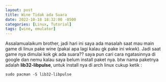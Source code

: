 ```yaml
---
layout: post
title: Wine Tidak ada Suara
date: 2022-10-18 18:32:00 -0500
categories: [Linux, Tutorial]
tags: [wine, emulator]
---
```

Assalamualaikum brother, jadi hari ini saya ada masalah saat mau main game di linux pake wine (pakai apa lagi kalau gk pake ini wkwk). Jadi saat game nya dimulai kok gk ada suara?? saya pun cari cara ngatasinnya di google dan nemu kalau saya belum install paket nya. btw nama paketnya adalah **lib32-libpulse**, untuk install nya di arch linux cukup ketik :<br>
```terminal
sudo pacman -S lib32-libpulse
```
